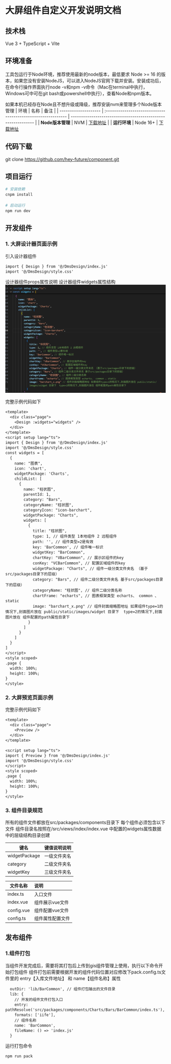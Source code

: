 # 大屏组件自定义开发说明文档

## 技术栈
Vue 3 + TypeScript + Vite

## 环境准备
工具包运行于Node环境，推荐使用最新的node版本，最低要求 Node >= 16 的版本，如果您没有安装NodeJS，可以进入NodeJS官网下载并安装。安装成功后，在命令行操作界面执行node -v和npm -v命令（Mac在terminal中执行，Windows可中可在git bash或powershell中执行），查看Node和npm版本。

如果本机已经存在Node且不想升级或降级，推荐安装nvm来管理多个Node版本管理
| 环境                 | 名称                                                     | 备注                                                         |
| -------------------- | :----------------------------------------------------------- | ------------------------------------------------------------ |
| **Node版本管理**         | NVM                                                       | [下载地址](https://github.com/coreybutler/nvm-windows/releases)           |
| **运行环境**         | Node 16+                                                     | [下载地址](http://nodejs.cn/download)


## 代码下载

git clone https://github.com/hey-future/component.git 

## 项目运行
```bash
# 安装依赖
cnpm install

# 启动运行
npm run dev

```
## 开发组件
### 1. 大屏设计器页面示例
引入设计器组件
```
import { Design } from '@/DmsDesign/index.js'
import '@/DmsDesign/style.css'
```
设计器组件props属性说明 设计器组件widgets属性结构
![Image text](/public/static/images/readme/1.png)

完整示例代码如下
```
<template>
  <div class="page">
    <Design :widgets="widgets" />
  </div>
</template>
<script setup lang="ts">
import { Design } from '@/DmsDesign/index.js'
import '@/DmsDesign/style.css'
const widgets = [
  {
    name: "图表",
    icon: 'chart',
    widgetPackage: 'Charts',
    childList: [
      {
        name: "柱状图",
        parentId: 1,
        category: "Bars",
        categoryName: "柱状图",
        categoryIcon: "icon-barchart",
        widgetPackage: "Charts",
        widgets: [
          {
            title: "柱状图",
            type: 1, // 组件类型 1本地组件 2 远程组件
            path: '', // 组件类型=2是有效
            key: 'BarCommon', // 组件唯一标识
            widgetKey: "BarCommon",
            chartKey: "VBarCommon", // 展示区组件的key
            conKey: "VCBarCommon", // 配置区域组件的key
            widgetPackage: "Charts", // 组件一级分类文件夹名 （基于src/packages目录下的层级）
            category: "Bars", // 组件二级分类文件夹名 基于src/packages目录下的层级）
            categoryName: "柱状图", // 组件二级分类名称
            chartFrame: "echarts", // 图表框架类型 echarts、 common 、static
            image: "barchart_x.png" // 组件封面缩略图地址 如果组件type=1的情况下,封面图片放在 public/static/images/widget 目录下  type=2的情况下,封面图片放在 组件配置的path属性目录下
          }
        ]
      }
    ]
  }
]
</script>
<style scoped>
.page {
  width: 100%;
  height: 100%;
}
</style>
```

### 2. 大屏预览页面示例
完整示例代码如下
```
<template>
  <div class="page">
    <Preview />
  </div>
</template>

<script setup lang="ts">
import { Preview } from '@/DmsDesign/index.js'
import '@/DmsDesign/style.css'
</script>
<style scoped>
.page {
  width: 100%;
  height: 100%;
}
</style>
```


### 3. 组件目录规范
所有的组件文件都放在src/packages/components目录下
每个组件必须包含以下文件
组件目录名按照在/src/views/index/index.vue 中配置的widgets属性数据中的层级结构目录创建

|  键名  | 键值说明说明  |
| --------- | :--- |
| widgetPackage | 一级文件夹名 |
| category | 二级文件夹名 |
| widgetKey | 三级文件夹名 |

|  文件名称  | 说明  |
| --------- | :--- |
|  index.ts   | 入口文件 |
|  index.vue  | 组件展示vue文件 |
|  config.vue | 组件配置vue文件 |
|  config.ts  | 组件属性配置文件 |

## 发布组件
### 1.组件打包
当组件开发完成后，需要将其打包后上传到gis组件管理上使用，执行以下命令开始打包组件
组件打包前需要根据开发的组件代码位置对应修改下pack.config.ts文件里的 entry【入库文件地址】 和 name【组件名称】属性
```
  outDir: 'lib/BarCommon', // 组件打包输出的文件目录
  lib: {
    // 开发的组件文件打包入口
    entry: pathResolve('src/packages/components/Charts/Bars/BarCommon/index.ts'),
    formats: ['iife'],
    // 组件名称
    name: 'BarCommon',
    fileName: () => 'index.js'
  }
```
运行打包命令
```
npm run pack
```